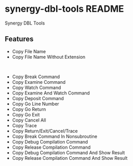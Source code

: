 # synergy-dbl-tools README

Synergy DBL Tools

## Features

* Copy File Name
* Copy File Name Without Extension
<br>

* Copy Break Command
* Copy Examine Command
* Copy Watch Command
* Copy Examine And Watch Command
* Copy Deposit Command
* Copy Go Line Number
* Copy Go Return
* Copy Go Exit
* Copy Cancel All
* Copy Trace
* Copy Return/Exit/Cancel/Trace
* Copy Break Command In Nonsubroutine
* Copy Debug Compilation Command
* Copy Release Compilation Command
* Copy Debug Compilation Command And Show Result
* Copy Release Compilation Command And Show Result
